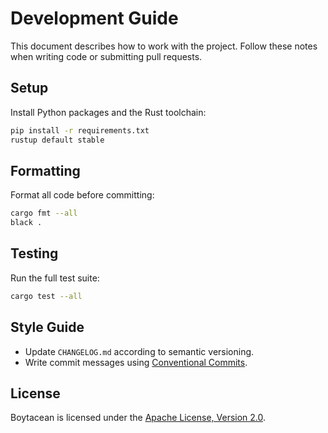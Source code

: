 # Development Guide

This document describes how to work with the project. Follow these notes when writing code or submitting pull requests.

## Setup

Install Python packages and the Rust toolchain:

```bash
pip install -r requirements.txt
rustup default stable
```

## Formatting

Format all code before committing:

```bash
cargo fmt --all
black .
```

## Testing

Run the full test suite:

```bash
cargo test --all
```

## Style Guide

- Update `CHANGELOG.md` according to semantic versioning.
- Write commit messages using [Conventional Commits](https://www.conventionalcommits.org/en/v1.0.0/).

## License

Boytacean is licensed under the [Apache License, Version 2.0](http://www.apache.org/licenses/).
